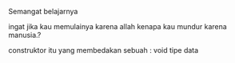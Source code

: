 Semangat belajarnya 

ingat jika kau memulainya karena allah kenapa kau mundur karena manusia.?

construktor itu yang membedakan sebuah : void tipe data 
